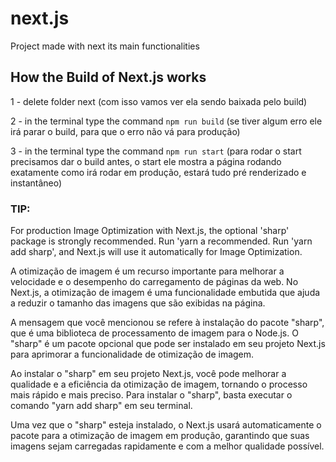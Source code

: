 # next.js
Project made with next its main functionalities

## How the Build of Next.js works

1 - delete folder next
(com isso vamos ver ela sendo baixada pelo build)

 2 - in the terminal type the command `npm run build`
 (se tiver algum erro ele irá parar o build, para que o erro não vá para produção)

 3 - in the terminal type the command `npm run start`
 (para rodar o start precisamos dar o build antes, o start ele mostra a página rodando exatamente
 como irá rodar em produção, estará tudo pré renderizado e instantâneo)

 ### TIP:

 For production Image Optimization with Next.js, the optional 'sharp' package is strongly recommended. Run 'yarn a
recommended. Run 'yarn add sharp', and Next.js will use it automatically for Image Optimization.

A otimização de imagem é um recurso importante para melhorar a velocidade e o desempenho do carregamento de páginas da web. No Next.js, a otimização de imagem é uma funcionalidade embutida que ajuda a reduzir o tamanho das imagens que são exibidas na página.

A mensagem que você mencionou se refere à instalação do pacote "sharp", que é uma biblioteca de processamento de imagem para o Node.js. O "sharp" é um pacote opcional que pode ser instalado em seu projeto Next.js para aprimorar a funcionalidade de otimização de imagem.

Ao instalar o "sharp" em seu projeto Next.js, você pode melhorar a qualidade e a eficiência da otimização de imagem, tornando o processo mais rápido e mais preciso. Para instalar o "sharp", basta executar o comando "yarn add sharp" em seu terminal.

Uma vez que o "sharp" esteja instalado, o Next.js usará automaticamente o pacote para a otimização de imagem em produção, garantindo que suas imagens sejam carregadas rapidamente e com a melhor qualidade possível.

